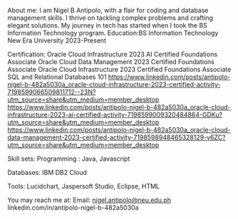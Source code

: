 About me:
I am Nigel B Antipolo, with a flair for coding and database management skills. I thrive on tackling complex problems and crafting elegant solutions. My journey in tech has started when I took the BS Information Technology program.
Education:BS Information Technology
New Era University 2023-Present

Certification:
Oracle Cloud Infrastructure 2023 AI Certified Foundations Associate
Oracle Cloud Data Management 2023 Certified Foundations Associate
Oracle Cloud Infrastructure 2023 Certified Foundations Associate
SQL and Relational Databases 101
https://www.linkedin.com/posts/antipolo-nigel-b-482a5030a_oracle-cloud-infrastructure-2023-certified-activity-7198599066509811712--23N?utm_source=share&utm_medium=member_desktop
https://www.linkedin.com/posts/antipolo-nigel-b-482a5030a_oracle-cloud-infrastructure-2023-ai-certified-activity-7198599009320484864-GDKu?utm_source=share&utm_medium=member_desktop
https://www.linkedin.com/posts/antipolo-nigel-b-482a5030a_oracle-cloud-data-management-2023-certified-activity-7198598948465328129-v6ZC?utm_source=share&utm_medium=member_desktop

Skill sets:
Programming : Java, Javascript

Databases: IBM DB2 Cloud

Tools: Lucidchart, Jaspersoft Studio, Eclipse, HTML

You may reach me at:
Email: nigel.antipolo@neu.edu.ph
linkedin.com/in/antipolo-nigel-b-482a5030a
